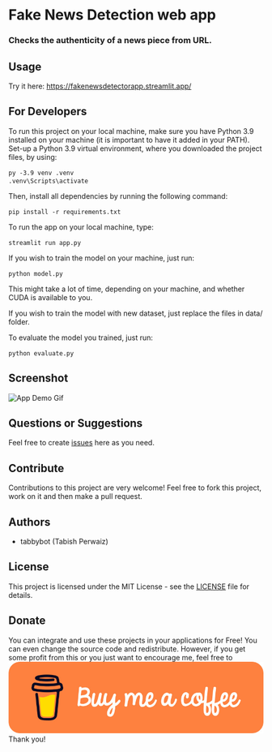 # Fake News Detection web app
### Checks the authenticity of a news piece from URL.

## Usage
Try it here: https://fakenewsdetectorapp.streamlit.app/

## For Developers
To run this project on your local machine, make sure you have Python 3.9 installed on your machine (it is important to have it added in your PATH). Set-up a Python 3.9 virtual environment, where you downloaded the project files, by using:
```
py -3.9 venv .venv
.venv\Scripts\activate
```
Then, install all dependencies by running the following command:
```
pip install -r requirements.txt
```
To run the app on your local machine, type:
```
streamlit run app.py
```
If you wish to train the model on your machine, just run:
```
python model.py
```
This might take a lot of time, depending on your machine, and whether CUDA is available to you.  
  
If you wish to train the model with new dataset, just replace the files in data/ folder.

To evaluate the model you trained, just run:
```
python evaluate.py
```

## Screenshot
![App Demo Gif](assets/app_demo.gif)

## Questions or Suggestions
Feel free to create [issues](https://github.com/tabbybot/fake-news-detector/issues) here as you need.

## Contribute
Contributions to this project are very welcome! Feel free to fork this project, work on it and then make a pull request.

## Authors
- tabbybot (Tabish Perwaiz)

## License
This project is licensed under the MIT License - see the [LICENSE](https://github.com/tabbybot/fake-news-detector/blob/main/LICENSE) file for details.

## Donate
You can integrate and use these projects in your applications for Free! You can even change the source code and redistribute. However, if you get some profit from this or you just want to encourage me, feel free to
[![Donate](assets/buy_me_a_coffee.jpg)](https://buymeacoffee.com/tabbybot)
Thank you!
